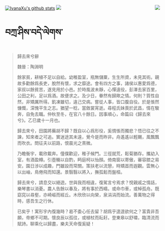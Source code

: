 [![IvanaXu's github stats](https://github-readme-stats.vercel.app/api?username=IvanaXu&show_icons=true&theme=vue-dark)](https://github.com/anuraghazra/github-readme-stats)
<img align="right" src="https://github-readme-stats.vercel.app/api/top-langs/?username=IvanaXu&langs_count=7&theme=graywhite" />
<img src="https://github-readme-stats.vercel.app/api/wakatime?username=IvanaXu&layout=compact&langs_count=6&theme=vue-dark&&custom_title=Programming Times(Jul 29 2021-)" />
# བཀྲ་ཤིས་བདེ་ལེགས་
> 歸去來兮辭
> 
> 魏晉：陶淵明 
> 
> 餘家貧，耕植不足以自給。幼稚盈室，瓶無儲粟，生生所資，未見其術。親故多勸餘爲長吏，脫然有懷，求之靡途。會有四方之事，諸侯以惠愛爲德，家叔以餘貧苦，遂見用於小邑。於時風波未靜，心憚遠役，彭澤去家百里，公田之利，足以爲酒。故便求之。及少日，眷然有歸歟之情。何則？質性自然，非矯厲所得。飢凍雖切，違己交病。嘗從人事，皆口腹自役。於是悵然慷慨，深愧平生之志。猶望一稔，當斂裳宵逝。尋程氏妹喪於武昌，情在駿奔，自免去職。仲秋至冬，在官八十餘日。因事順心，命篇曰《歸去來兮》。乙巳歲十一月也。
> 
> 歸去來兮，田園將蕪胡不歸？既自以心爲形役，奚惆悵而獨悲？悟已往之不諫，知來者之可追。實迷途其未遠，覺今是而昨非。舟遙遙以輕颺，風飄飄而吹衣。問征夫以前路，恨晨光之熹微。
> 
> 乃瞻衡宇，載欣載奔。僮僕歡迎，稚子候門。三徑就荒，鬆菊猶存。攜幼入室，有酒盈樽。引壺觴以自酌，眄庭柯以怡顏。倚南窗以寄傲，審容膝之易安。園日涉以成趣，門雖設而常關。策扶老以流憩，時矯首而遐觀。雲無心以出岫，鳥倦飛而知還。景翳翳以將入，撫孤鬆而盤桓。
> 
> 歸去來兮，請息交以絕遊。世與我而相違，復駕言兮焉求？悅親戚之情話，樂琴書以消憂。農人告餘以春及，將有事於西疇。或命巾車，或棹孤舟。既窈窕以尋壑，亦崎嶇而經丘。木欣欣以向榮，泉涓涓而始流。善萬物之得時，感吾生之行休。
> 
> 已矣乎！寓形宇內復幾時？曷不委心任去留？胡爲乎遑遑欲何之？富貴非吾願，帝鄉不可期。懷良辰以孤往，或植杖而耘耔。登東皋以舒嘯，臨清流而賦詩。聊乘化以歸盡，樂夫天命復奚疑！
>